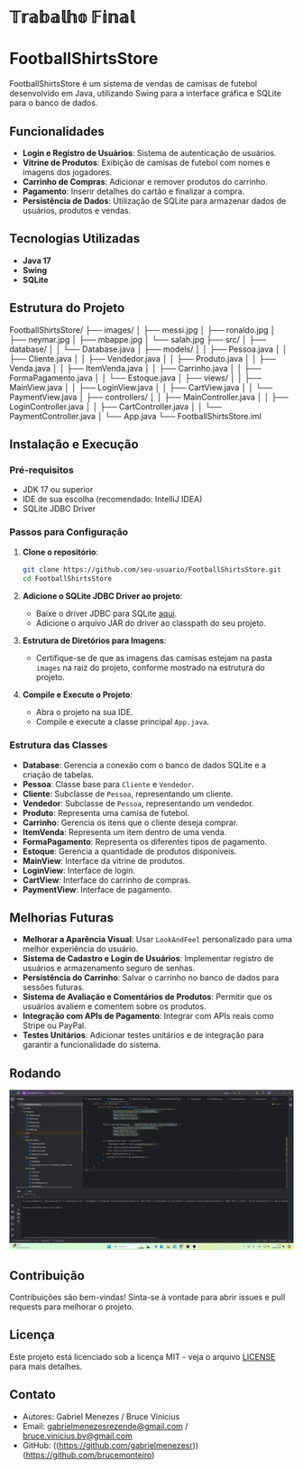 # 𝕋𝕣𝕒𝕓𝕒𝕝𝕙𝕠 𝔽𝕚𝕟𝕒𝕝


# FootballShirtsStore

FootballShirtsStore é um sistema de vendas de camisas de futebol desenvolvido em Java, utilizando Swing para a interface gráfica e SQLite para o banco de dados.

## Funcionalidades

- **Login e Registro de Usuários**: Sistema de autenticação de usuários.
- **Vitrine de Produtos**: Exibição de camisas de futebol com nomes e imagens dos jogadores.
- **Carrinho de Compras**: Adicionar e remover produtos do carrinho.
- **Pagamento**: Inserir detalhes do cartão e finalizar a compra.
- **Persistência de Dados**: Utilização de SQLite para armazenar dados de usuários, produtos e vendas.

## Tecnologias Utilizadas

- **Java 17**
- **Swing**
- **SQLite**

## Estrutura do Projeto

FootballShirtsStore/
├── images/
│ ├── messi.jpg
│ ├── ronaldo.jpg
│ ├── neymar.jpg
│ ├── mbappe.jpg
│ └── salah.jpg
├── src/
│ ├── database/
│ │ └── Database.java
│ ├── models/
│ │ ├── Pessoa.java
│ │ ├── Cliente.java
│ │ ├── Vendedor.java
│ │ ├── Produto.java
│ │ ├── Venda.java
│ │ ├── ItemVenda.java
│ │ ├── Carrinho.java
│ │ ├── FormaPagamento.java
│ │ └── Estoque.java
│ ├── views/
│ │ ├── MainView.java
│ │ ├── LoginView.java
│ │ ├── CartView.java
│ │ └── PaymentView.java
│ ├── controllers/
│ │ ├── MainController.java
│ │ ├── LoginController.java
│ │ ├── CartController.java
│ │ └── PaymentController.java
│ └── App.java
└── FootballShirtsStore.iml


## Instalação e Execução

### Pré-requisitos

- JDK 17 ou superior
- IDE de sua escolha (recomendado: IntelliJ IDEA)
- SQLite JDBC Driver

### Passos para Configuração

1. **Clone o repositório**:
    ```bash
    git clone https://github.com/seu-usuario/FootballShirtsStore.git
    cd FootballShirtsStore
    ```

2. **Adicione o SQLite JDBC Driver ao projeto**:
    - Baixe o driver JDBC para SQLite [aqui](https://github.com/xerial/sqlite-jdbc/releases).
    - Adicione o arquivo JAR do driver ao classpath do seu projeto.

3. **Estrutura de Diretórios para Imagens**:
    - Certifique-se de que as imagens das camisas estejam na pasta `images` na raiz do projeto, conforme mostrado na estrutura do projeto.

4. **Compile e Execute o Projeto**:
    - Abra o projeto na sua IDE.
    - Compile e execute a classe principal `App.java`.

### Estrutura das Classes

- **Database**: Gerencia a conexão com o banco de dados SQLite e a criação de tabelas.
- **Pessoa**: Classe base para `Cliente` e `Vendedor`.
- **Cliente**: Subclasse de `Pessoa`, representando um cliente.
- **Vendedor**: Subclasse de `Pessoa`, representando um vendedor.
- **Produto**: Representa uma camisa de futebol.
- **Carrinho**: Gerencia os itens que o cliente deseja comprar.
- **ItemVenda**: Representa um item dentro de uma venda.
- **FormaPagamento**: Representa os diferentes tipos de pagamento.
- **Estoque**: Gerencia a quantidade de produtos disponíveis.
- **MainView**: Interface da vitrine de produtos.
- **LoginView**: Interface de login.
- **CartView**: Interface do carrinho de compras.
- **PaymentView**: Interface de pagamento.

## Melhorias Futuras

- **Melhorar a Aparência Visual**: Usar `LookAndFeel` personalizado para uma melhor experiência do usuário.
- **Sistema de Cadastro e Login de Usuários**: Implementar registro de usuários e armazenamento seguro de senhas.
- **Persistência do Carrinho**: Salvar o carrinho no banco de dados para sessões futuras.
- **Sistema de Avaliação e Comentários de Produtos**: Permitir que os usuários avaliem e comentem sobre os produtos.
- **Integração com APIs de Pagamento**: Integrar com APIs reais como Stripe ou PayPal.
- **Testes Unitários**: Adicionar testes unitários e de integração para garantir a funcionalidade do sistema.

## Rodando 

![GIFPROJETO](https://github.com/gabrielmenezesr/trabalhoFinal/blob/main/FootballShirtsStore/imagens/gifprojeto.gif)



## Contribuição

Contribuições são bem-vindas! Sinta-se à vontade para abrir issues e pull requests para melhorar o projeto.

## Licença

Este projeto está licenciado sob a licença MIT - veja o arquivo [LICENSE](LICENSE) para mais detalhes.

## Contato

- Autores: Gabriel Menezes / Bruce Vinicius
- Email: gabrielmenezesrezende@gmail.com / bruce.vinicius.bv@gmail.com
- GitHub: ((https://github.com/gabrielmenezesr)) (https://github.com/brucemonteiro)
  
